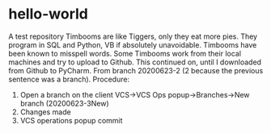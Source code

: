 # hello-world
A test repository
Timbooms are like Tiggers, only they eat more pies. They program in SQL and Python, VB if absolutely unavoidable.
Timbooms have been known to misspell words.
Some Timbooms work from their local machines and try to upload to Github.
This continued on, until I downloaded from Github to PyCharm.
From branch 20200623-2 (2 because the previous sentence was a branch).
Procedure:
1. Open a branch on the client VCS->VCS Ops popup->Branches->New branch (20200623-3New)
2. Changes made
3. VCS operations popup commit
